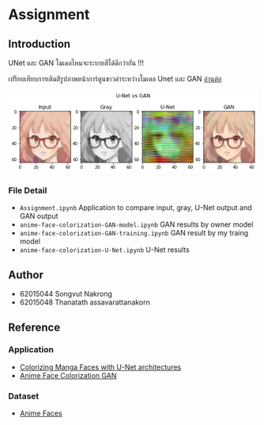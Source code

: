 # Assignment

## Introduction

UNet และ GAN โมเดลไหนจะระบายสีได้ดีกว่ากัน !!!

เปรียบเทียบการเติมสีรูปภาพหน้าการ์ตูนขาวดำระหว่างโมเดล Unet และ GAN [อ่านต่อ](https://medium.com/@62015048/unet-และ-gan-โมเดลไหนจะระบายสีได้ดีกว่ากัน-63b406ec493b)

![Exmaple](example.jpg)

### File Detail

- `Assignment.ipynb` Application to compare input, gray, U-Net output and GAN output
- `anime-face-colorization-GAN-model.ipynb` GAN results by owner model
- `anime-face-colorization-GAN-training.ipynb` GAN result by my traing model
- `anime-face-colorization-U-Net.ipynb` U-Net results

## Author

- 62015044 Songvut Nakrong
- 62015048 Thanatath assavarattanakorn

## Reference

### Application

- [Colorizing Manga Faces with U-Net architectures](https://www.kaggle.com/code/aurbcd/colorizing-manga-faces-with-u-net-architectures/)
- [Anime Face Colorization GAN](https://www.kaggle.com/code/rahuldshetty/anime-face-colorization-gan/)

### Dataset

- [Anime Faces](https://www.kaggle.com/datasets/soumikrakshit/anime-faces)
